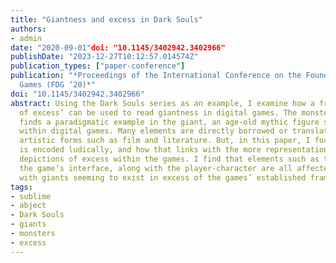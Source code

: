 ```yaml
---
title: "Giantness and excess in Dark Souls"
authors:
- admin
date: "2020-09-01"doi: "10.1145/3402942.3402966"
publishDate: "2023-12-27T10:12:57.014574Z"
publication_types: ["paper-conference"]
publication: "*Proceedings of the International Conference on the Foundations of Digital
  Games (FDG ‘20)*"
doi: "10.1145/3402942.3402966"
abstract: Using the Dark Souls series as an example, I examine how a frame of ‘monster
  of excess’ can be used to read giantness in digital games. The monster of excess
  finds a paradigmatic example in the giant, an age-old mythic figure still prevalent
  within digital games. Many elements are directly borrowed or translated from other
  artistic forms such as film and literature. But, in this paper, I focus on how excess
  is encoded ludically, and how that links with the more representational and aesthetic
  depictions of excess within the games. I find that elements such as the camera and
  the game’s interface, along with the player-character are all affected by giantness,
  with giants seeming to exist in excess of the games’ established frames.
tags:
- sublime
- abject
- Dark Souls
- giants
- monsters
- excess
---
```

